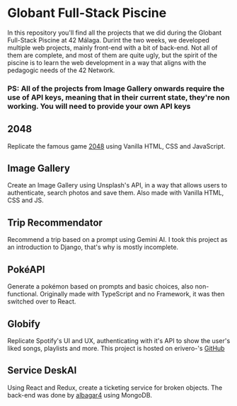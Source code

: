 # Globant Full-Stack Piscine

In this repository you'll find all the projects that we did during the Globant Full-Stack Piscine at 42 Málaga. Durint the two weeks, we developed multiple web projects, mainly front-end with a bit of back-end. Not all of them are complete, and most of them are quite ugly, but the spirit of the piscine is to learn the web development in a way that aligns with the pedagogic needs of the 42 Network.

### PS: All of the projects from Image Gallery onwards require the use of API keys, meaning that in their current state, they're non working. You will need to provide your own API keys

## 2048

Replicate the famous game [2048](https://play2048.co/) using Vanilla HTML, CSS and JavaScript.

## Image Gallery

Create an Image Gallery using Unsplash's API, in a way that allows users to authenticate, search photos and save them.
Also made with Vanilla HTML, CSS and JS.

## Trip Recommendator

Recommend a trip based on a prompt using Gemini AI. I took this project as an introduction to Django, that's why is mostly incomplete.

## PokéAPI

Generate a pokémon based on prompts and basic choices, also non-functional. Originally made with TypeScript and no Framework, it was then switched over to React.

## Globify

Replicate Spotify's UI and UX, authenticating with it's API to show the user's liked songs, playlists and more. This project is hosted on erivero-'s [GitHub](https://github.com/erivero-p/Globant_Piscine_Globify)

## Service DeskAI

Using React and Redux, create a ticketing service for broken objects. The back-end was done by [albagar4](https://github.com/albagar4) using MongoDB.
